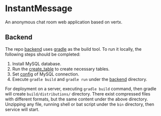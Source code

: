 # InstantMessage
An anonymous chat room web application based on vertx.

## Backend
The repo [backend](./backend) uses [gradle](https://gradle.org) as the build tool. To run it locally, the following 
steps should be completed: 
 1. Install MySQL database.
 2. Run the [create_table](./backend/create_table.sql) to create necessary tables.
 3. Set [config](./backend/src/main/resources/databaseConfig.properties) of MySQL connection.
 4. Execute `gradle build` and `gradle run` under the [backend](./backend) directory.
 
For deployment on a server, executing `gradle build` command, then gradle will create `build/distributions/` directory.
There exist compressed files with different formats, but the same content under the above directory. Unzipping any file,
running shell or bat script under the `bin` directory, then service will start.
